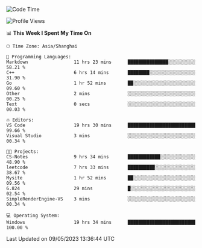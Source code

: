 <!--START_SECTION:waka-->
![Code Time](http://img.shields.io/badge/Code%20Time-918%20hrs%2039%20mins-blue)

![Profile Views](http://img.shields.io/badge/Profile%20Views-0-blue)

📊 **This Week I Spent My Time On** 

```text
🕑︎ Time Zone: Asia/Shanghai

💬 Programming Languages: 
Markdown                 11 hrs 23 mins      ███████████████░░░░░░░░░░   58.21 % 
C++                      6 hrs 14 mins       ████████░░░░░░░░░░░░░░░░░   31.90 % 
Go                       1 hr 52 mins        ██░░░░░░░░░░░░░░░░░░░░░░░   09.60 % 
Other                    2 mins              ░░░░░░░░░░░░░░░░░░░░░░░░░   00.25 % 
Text                     0 secs              ░░░░░░░░░░░░░░░░░░░░░░░░░   00.03 % 

🔥 Editors: 
VS Code                  19 hrs 30 mins      █████████████████████████   99.66 % 
Visual Studio            3 mins              ░░░░░░░░░░░░░░░░░░░░░░░░░   00.34 % 

🐱‍💻 Projects: 
CS-Notes                 9 hrs 34 mins       ████████████░░░░░░░░░░░░░   48.90 % 
leetcode                 7 hrs 33 mins       ██████████░░░░░░░░░░░░░░░   38.67 % 
Mysite                   1 hr 52 mins        ██░░░░░░░░░░░░░░░░░░░░░░░   09.56 % 
6.824                    29 mins             █░░░░░░░░░░░░░░░░░░░░░░░░   02.54 % 
SimpleRenderEngine-VS    3 mins              ░░░░░░░░░░░░░░░░░░░░░░░░░   00.34 % 

💻 Operating System: 
Windows                  19 hrs 34 mins      █████████████████████████   100.00 % 
```


 Last Updated on 09/05/2023 13:36:44 UTC
<!--END_SECTION:waka-->